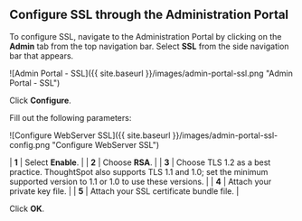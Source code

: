 ## Configure SSL through the Administration Portal
To configure SSL, navigate to the Administration Portal by clicking on the **Admin** tab from the top navigation bar. Select **SSL** from the side navigation bar that appears.

![Admin Portal - SSL]({{ site.baseurl }}/images/admin-portal-ssl.png "Admin Portal - SSL")

Click **Configure**.

Fill out the following parameters:

![Configure WebServer SSL]({{ site.baseurl }}/images/admin-portal-ssl-config.png "Configure WebServer SSL")

| **1** | Select **Enable**. |
| **2** | Choose **RSA**. |
| **3** | Choose TLS 1.2 as a best practice. ThoughtSpot also supports TLS 1.1 and 1.0; set the minimum supported version to 1.1 or 1.0 to use these versions. |
| **4** | Attach your private key file. |
| **5** | Attach your SSL certificate bundle file. |

Click **OK**.
